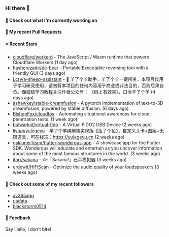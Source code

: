 ### Hi there 👋

#### 👷 Check out what I'm currently working on

#### 🔨 My recent Pull Requests


#### ⭐ Recent Stars

- [cloudflare/workerd](https://github.com/cloudflare/workerd) - The JavaScript / Wasm runtime that powers Cloudflare Workers (1 day ago)
- [hasherezade/pe-bear](https://github.com/hasherezade/pe-bear) - Portable Executable reversing tool with a friendly GUI  (3 days ago)
- [Lcry/a-sheep-assistant](https://github.com/Lcry/a-sheep-assistant) - 🐑 羊了个羊助手，羊了个羊一键闯关，本项目仅用于学习研究使用，请勿将本项目的任何内容用于商业或非法目的，否则后果自负。保姆级学习教程关注作者公众号： 《码上有效率》，口令羊了个羊 (4 days ago)
- [ashawkey/stable-dreamfusion](https://github.com/ashawkey/stable-dreamfusion) - A pytorch implementation of text-to-3D dreamfusion, powered by stable diffusion. (6 days ago)
- [BishopFox/cloudfox](https://github.com/BishopFox/cloudfox) - Automating situational awareness for cloud penetration tests. (1 week ago)
- [bulwarkid/virtual-fido](https://github.com/bulwarkid/virtual-fido) - A Virtual FIDO2 USB Device (2 weeks ago)
- [liyupi/yulegeyu](https://github.com/liyupi/yulegeyu) - 羊了个羊纯前端实现版【鱼了个鱼】，自定义关卡&#43;图案&#43;无限道具，可在线玩：https://yulegeyu.cn (2 weeks ago)
- [gskinnerTeam/flutter-wonderous-app](https://github.com/gskinnerTeam/flutter-wonderous-app) - A showcase app for the Flutter SDK. Wonderous will educate and entertain as you uncover information about some of the most famous structures in the world. (3 weeks ago)
- [itorr/sakana](https://github.com/itorr/sakana) - 🐟「Sakana!」石蒜模拟器 (3 weeks ago)
- [erdewit/HiFiScan](https://github.com/erdewit/HiFiScan) - Optimize the audio quality of your loudspeakers (3 weeks ago)

#### 👯 Check out some of my recent followers

- [av365app](https://github.com/av365app)
- [uadata](https://github.com/uadata)
- [blackstorm0514](https://github.com/blackstorm0514)

#### 💬 Feedback

Say Hello, I don't bite!